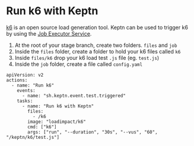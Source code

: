 # Run k6 with Keptn

  [k6](https://k6.io) is an open source load generation tool. Keptn can be used to trigger k6 by using the [Job Executor Service](https://github.com/keptn-contrib/job-executor-service).

  1. At the root of your stage branch, create two folders. `files` and `job`
  1. Inside the `files` folder, create a folder to hold your k6 files called `k6`
  1. Inside `files/k6` drop your k6 load test `.js` file (eg. `test.js`)
  1. Inside the `job` folder, create a file called `config.yaml`

  ```
  apiVersion: v2
  actions:
    - name: "Run k6"
      events:
        - name: "sh.keptn.event.test.triggered"
      tasks:
        - name: "Run k6 with Keptn"
          files:
            - /k6
          image: "loadimpact/k6"
          cmd: ["k6"]
          args: ["run", "--duration", "30s", "--vus", "60", "/keptn/k6/test.js"]
  ```